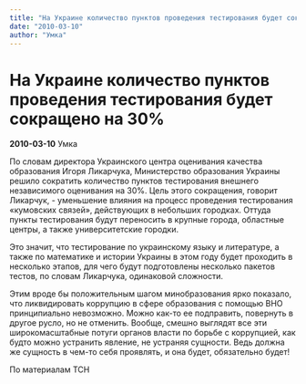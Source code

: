 ```yaml
---
title: "На Украине количество пунктов проведения тестирования будет сокращено на 30%"
date: "2010-03-10"
author: "Умка"
---
```


# На Украине количество пунктов проведения тестирования будет сокращено на 30%

**2010-03-10** Умка

По словам директора Украинского центра оценивания качества образования Игоря Ликарчука, Министерство образования Украины решило сократить количество пунктов тестирования внешнего независимого оценивания на 30%. Цель этого сокращения, говорит Ликарчук, - уменьшение влияния на процесс проведения тестирования «кумовских связей», действующих в небольших городках. Оттуда пункты тестирования будут переносить в крупные города, областные центры, а также университетские городки.

Это значит, что тестирование по украинскому языку и литературе, а также по математике и истории Украины в этом году будет проходить в несколько этапов, для чего будут подготовлены несколько пакетов тестов, по словам Ликарчука, одинаковой сложности.

Этим вроде бы положительным шагом минобразования ярко показало, что ликвидировать коррупцию в сфере образования с помощью ВНО принципиально невозможно. Можно как-то ее подправить, повернуть в другое русло, но не отменить. Вообще, смешно выглядят все эти широкомасштабные потуги органов власти по борьбе с коррупцией, как будто можно устранить явление, не устраняя сущности. Ведь должна же сущность в чем-то себя проявлять, и она будет, обязательно будет!

По материалам ТСН